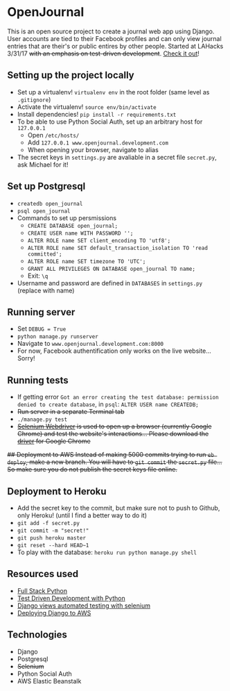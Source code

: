 # OpenJournal  
This is an open source project to create a journal web app using Django. User accounts are tied to their Facebook profiles and can only view journal entries that are their's or public entires by other people. Started at LAHacks 3/31/17 ~~with an emphasis on test-driven development~~. [Check it out](http://openjournal.us-west-1.elasticbeanstalk.com)!

## Setting up the project locally  
- Set up a virtualenv! `virtualenv env` in the root folder (same level as `.gitignore`)  
- Activate the virtualenv! `source env/bin/activate`  
- Install dependencies! `pip install -r requirements.txt`
- To be able to use Python Social Auth, set up an arbitrary host for `127.0.0.1`  
  - Open `/etc/hosts/`  
  - Add `127.0.0.1 www.openjournal.development.com`  
  - When opening your browser, navigate to alias
- The secret keys in `settings.py` are avaliable in a secret file `secret.py`, ask Michael for it!

## Set up Postgresql  
- `createdb open_journal`  
- `psql open_journal`  
- Commands to set up persmissions
  - `CREATE DATABASE open_journal;`  
  - `CREATE USER name WITH PASSWORD '';`  
  - `ALTER ROLE name SET client_encoding TO 'utf8';`
  - `ALTER ROLE name SET default_transaction_isolation TO 'read committed';`
  - `ALTER ROLE name SET timezone TO 'UTC';`
  - `GRANT ALL PRIVILEGES ON DATABASE open_journal TO name;`  
  - Exit: `\q`  
- Username and password are defined in `DATABASES` in `settings.py` (replace with name)  

## Running server  
- Set `DEBUG = True`  
- `python manage.py runserver`  
- Navigate to `www.openjournal.development.com:8000`  
- For now, Facebook authentification only works on the live website... Sorry!  

## Running tests  
- If getting error `Got an error creating the test database: permission denied to create database`, in `psql`: `ALTER USER name CREATEDB;`  
- ~~Run server in a separate Terminal tab~~  
- `./manage.py test`  
- ~~[Selenium Webdriver](http://www.seleniumhq.org/projects/webdriver/) is used to open up a browser (currently Google Chrome) and test the website's interactions... Please download the [driver](http://www.seleniumhq.org/download/) for Google Chrome~~

~~## Deployment to AWS
Instead of making 5000 commits trying to run `eb deploy`, make a new branch. You will have to `git commit` the `secret.py` file... So make sure you do not publish the secret keys file online.~~

## Deployment to Heroku
- Add the secret key to the commit, but make sure not to push to Github, only Heroku! (until I find a better way to do it)  
- `git add -f secret.py`  
- `git commit -m "secret!"`  
- `git push heroku master`  
- `git reset --hard HEAD~1`  
- To play with the database: `heroku run python manage.py shell`  

## Resources used  
- [Full Stack Python](https://www.fullstackpython.com/)  
- [Test Driven Development with Python](http://www.obeythetestinggoat.com/)  
- [Django views automated testing with selenium](https://medium.com/@unary/django-views-automated-testing-with-selenium-d9df95bdc926)  
- [Deploying Django to AWS](https://realpython.com/blog/python/deploying-a-django-app-and-postgresql-to-aws-elastic-beanstalk/#using-s3-for-media-storage)

## Technologies  
- Django  
- Postgresql  
- ~~Selenium~~  
- Python Social Auth  
- AWS Elastic Beanstalk
